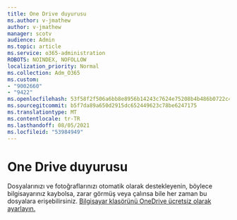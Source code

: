 ```yaml
---
title: One Drive duyurusu
ms.author: v-jmathew
author: v-jmathew
manager: scotv
audience: Admin
ms.topic: article
ms.service: o365-administration
ROBOTS: NOINDEX, NOFOLLOW
localization_priority: Normal
ms.collection: Adm_O365
ms.custom:
- "9002660"
- "9422"
ms.openlocfilehash: 53f58f2f506a6bb8e8956b14243c7624e75208b4b486b0722c40ab895a303796
ms.sourcegitcommit: b5f7da89a650d2915dc652449623c78be6247175
ms.translationtype: MT
ms.contentlocale: tr-TR
ms.lasthandoff: 08/05/2021
ms.locfileid: "53984949"
---
```

# <a name="one-drive-announcement"></a>One Drive duyurusu

Dosyalarınızı ve fotoğraflarınızı otomatik olarak destekleyenin, böylece bilgisayarınız kaybolsa, zarar görmüş veya çalınsa bile her zaman bu dosyalara erişebilirsiniz. [Bilgisayar klasörünü OneDrive ücretsiz olarak ayarlayın.](https://www.microsoft.com/microsoft-365/onedrive/pc-cloud-backup)
